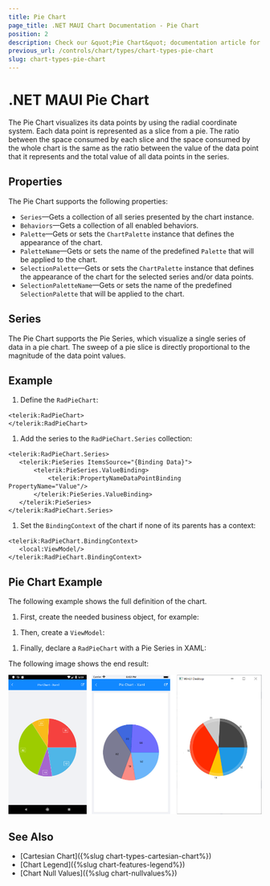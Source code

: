 ```yaml
---
title: Pie Chart
page_title: .NET MAUI Chart Documentation - Pie Chart
position: 2
description: Check our &quot;Pie Chart&quot; documentation article for Telerik Chart for .NET MAUI
previous_url: /controls/chart/types/chart-types-pie-chart
slug: chart-types-pie-chart
---
```


# .NET MAUI Pie Chart

The Pie Chart visualizes its data points by using the radial coordinate system. Each data point is represented as a slice from a pie. The ratio between the space consumed by each slice and the space consumed by the whole chart is the same as the ratio between the value of the data point that it represents and the total value of all data points in the series.

## Properties

The Pie Chart supports the following properties:

* `Series`&mdash;Gets a collection of all series presented by the chart instance.
* `Behaviors`&mdash;Gets a collection of all enabled behaviors.
* `Palette`&mdash;Gets or sets the `ChartPalette` instance that defines the appearance of the chart.
* `PaletteName`&mdash;Gets or sets the name of the predefined `Palette` that will be applied to the chart.
* `SelectionPalette`&mdash;Gets or sets the `ChartPalette` instance that defines the appearance of the chart for the selected series and/or data points.
* `SelectionPaletteName`&mdash;Gets or sets the name of the predefined `SelectionPalette` that will be applied to the chart.

## Series

The Pie Chart supports the Pie Series, which visualize a single series of data in a pie chart. The sweep of a pie slice is directly proportional to the magnitude of the data point values.

## Example

1. Define the `RadPieChart`:  

 ```XAML
<telerik:RadPieChart>
</telerik:RadPieChart>
 ```

1. Add the series to the `RadPieChart.Series` collection:

 ```XAML
<telerik:RadPieChart.Series>
	<telerik:PieSeries ItemsSource="{Binding Data}">
		<telerik:PieSeries.ValueBinding>
			<telerik:PropertyNameDataPointBinding PropertyName="Value"/>
		</telerik:PieSeries.ValueBinding>
	</telerik:PieSeries>
</telerik:RadPieChart.Series>
 ```

1. Set the `BindingContext` of the chart if none of its parents has a context:

 ```XAML
<telerik:RadPieChart.BindingContext>
	<local:ViewModel/>
</telerik:RadPieChart.BindingContext>
```


## Pie Chart Example

The following example shows the full definition of the chart.

1. First, create the needed business object, for example:

 <snippet id='categorical-data-model' />


1. Then, create a `ViewModel`:

 <snippet id='chart-piechart-view-model' />


1. Finally, declare a `RadPieChart` with a Pie Series in XAML:

 <snippet id='chart-piechart-xaml' />


The following image shows the end result:

![Pie Chart](images/pie-chart-example.png)

## See Also

- [Cartesian Chart]({%slug chart-types-cartesian-chart%})
- [Chart Legend]({%slug chart-features-legend%})
- [Chart Null Values]({%slug chart-nullvalues%})
